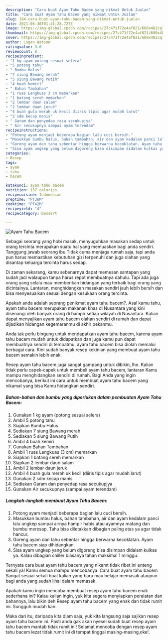 ```yaml
---
description: "Cara buat Ayam Tahu Bacem yang nikmat Untuk Jualan"
title: "Cara buat Ayam Tahu Bacem yang nikmat Untuk Jualan"
slug: 184-cara-buat-ayam-tahu-bacem-yang-nikmat-untuk-jualan
date: 2021-06-30T01:41:28.727Z
image: https://img-global.cpcdn.com/recipes/27c471f72e4af821/680x482cq70/ayam-tahu-bacem-foto-resep-utama.jpg
thumbnail: https://img-global.cpcdn.com/recipes/27c471f72e4af821/680x482cq70/ayam-tahu-bacem-foto-resep-utama.jpg
cover: https://img-global.cpcdn.com/recipes/27c471f72e4af821/680x482cq70/ayam-tahu-bacem-foto-resep-utama.jpg
author: Logan Watson
ratingvalue: 3.6
reviewcount: 8
recipeingredient:
- "1 kg ayam potong sesuai selera"
- "5 potong tahu"
- " Bumbu Halus"
- "7 siung Bawang merah"
- "5 siung Bawang Putih"
- "4 buah kemiri"
- " Bahan Tambahan"
- "1 ruas Lengkuas 3 cm memarkan"
- "1 batang sereh memarkan"
- "2 lembar daun salam"
- "2 lembar daun jeruk"
- "4 buah gula merah uk kecil diiris tipis agar mudah larut"
- "2 sdm kecap manis"
- " Garam dan penyedap rasa secukupjya"
- " Air secukupnya sampai ayam terendam"
recipeinstructions:
- "Potong ayam menjadi beberapa bagian lalu cuci bersih."
- "Masukkan bumbu halus, bahan tambahan, air dan ayam kedalam panci lalu ungkep sampai airnya hampir habis atau ayamnya matang dan bumbu meresap. Tahu bisa diletakkan dibagian paling atas ya agar tidak hancur."
- "Goreng ayam dan tahu sebentar hingga berwarna kecoklatan. Ayam tahu bacem siap dihidangkan."
- "Sisa ayam ungkep yang belum digoreng bisa disimpan didalam kulkas ya. Kalau dibagian chiller biasanya tahan maksimal 1 minggu."
categories:
- Resep
tags:
- ayam
- tahu
- bacem

katakunci: ayam tahu bacem 
nutrition: 137 calories
recipecuisine: Indonesian
preptime: "PT36M"
cooktime: "PT42M"
recipeyield: "4"
recipecategory: Dessert

---
```



![Ayam Tahu Bacem](https://img-global.cpcdn.com/recipes/27c471f72e4af821/680x482cq70/ayam-tahu-bacem-foto-resep-utama.jpg)

Sebagai seorang yang hobi masak, menyuguhkan masakan sedap untuk orang tercinta merupakan suatu hal yang memuaskan bagi anda sendiri. Tanggung jawab seorang ibu Tidak cuma menjaga rumah saja, tapi anda pun harus memastikan kebutuhan gizi terpenuhi dan juga olahan yang disantap keluarga tercinta harus sedap.

Di zaman  sekarang, kamu sebenarnya dapat memesan santapan yang sudah jadi walaupun tanpa harus repot membuatnya dahulu. Tapi ada juga orang yang selalu mau memberikan hidangan yang terbaik bagi orang yang dicintainya. Lantaran, menghidangkan masakan sendiri jauh lebih bersih dan bisa menyesuaikan sesuai dengan kesukaan orang tercinta. 



Apakah anda adalah seorang penikmat ayam tahu bacem?. Asal kamu tahu, ayam tahu bacem merupakan makanan khas di Nusantara yang kini disenangi oleh banyak orang di hampir setiap wilayah di Nusantara. Kalian dapat menyajikan ayam tahu bacem olahan sendiri di rumah dan dapat dijadikan hidangan kegemaranmu di akhir pekanmu.

Anda tak perlu bingung untuk mendapatkan ayam tahu bacem, karena ayam tahu bacem mudah untuk didapatkan dan juga kamu pun dapat membuatnya sendiri di tempatmu. ayam tahu bacem bisa diolah memalui berbagai cara. Kini sudah banyak resep kekinian yang membuat ayam tahu bacem semakin lebih enak.

Resep ayam tahu bacem juga sangat gampang untuk dibikin, lho. Kalian tidak perlu capek-capek untuk membeli ayam tahu bacem, lantaran Kamu mampu menghidangkan sendiri di rumah. Bagi Anda yang ingin mencobanya, berikut ini cara untuk membuat ayam tahu bacem yang nikamat yang bisa Kamu hidangkan sendiri.

<!--inarticleads1-->

##### Bahan-bahan dan bumbu yang diperlukan dalam pembuatan Ayam Tahu Bacem:

1. Gunakan 1 kg ayam (potong sesuai selera)
1. Ambil 5 potong tahu
1. Siapkan  Bumbu Halus
1. Sediakan 7 siung Bawang merah
1. Sediakan 5 siung Bawang Putih
1. Ambil 4 buah kemiri
1. Gunakan  Bahan Tambahan
1. Ambil 1 ruas Lengkuas (3 cm) memarkan
1. Siapkan 1 batang sereh memarkan
1. Siapkan 2 lembar daun salam
1. Ambil 2 lembar daun jeruk
1. Ambil 4 buah gula merah uk kecil (diiris tipis agar mudah larut)
1. Gunakan 2 sdm kecap manis
1. Sediakan  Garam dan penyedap rasa secukupjya
1. Gunakan  Air secukupnya (sampai ayam terendam)




<!--inarticleads2-->

##### Langkah-langkah membuat Ayam Tahu Bacem:

1. Potong ayam menjadi beberapa bagian lalu cuci bersih.
1. Masukkan bumbu halus, bahan tambahan, air dan ayam kedalam panci lalu ungkep sampai airnya hampir habis atau ayamnya matang dan bumbu meresap. Tahu bisa diletakkan dibagian paling atas ya agar tidak hancur.
1. Goreng ayam dan tahu sebentar hingga berwarna kecoklatan. Ayam tahu bacem siap dihidangkan.
1. Sisa ayam ungkep yang belum digoreng bisa disimpan didalam kulkas ya. Kalau dibagian chiller biasanya tahan maksimal 1 minggu.




Ternyata cara buat ayam tahu bacem yang nikamt tidak ribet ini enteng sekali ya! Kamu semua mampu mencobanya. Cara buat ayam tahu bacem Sangat sesuai sekali buat kalian yang baru mau belajar memasak ataupun bagi anda yang sudah lihai dalam memasak.

Apakah kamu ingin mencoba membuat resep ayam tahu bacem enak sederhana ini? Kalau kalian ingin, yuk kita segera menyiapkan peralatan dan bahannya, lalu bikin deh Resep ayam tahu bacem yang enak dan tidak rumit ini. Sungguh mudah kan. 

Maka dari itu, daripada kita diam saja, yuk kita langsung saja sajikan resep ayam tahu bacem ini. Pasti anda gak akan nyesel sudah buat resep ayam tahu bacem mantab tidak rumit ini! Selamat mencoba dengan resep ayam tahu bacem lezat tidak rumit ini di tempat tinggal masing-masing,oke!.

